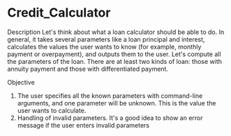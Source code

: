 # Credit_Calculator

Description
Let's think about what a loan calculator should be able to do. In general, it takes several parameters like a loan principal and interest, calculates the values the user wants to know (for example, monthly payment or overpayment), and outputs them to the user.
Let's compute all the parameters of the loan. There are at least two kinds of loan: those with annuity payment and those with differentiated payment.

Objective
1. The user specifies all the known parameters with command-line arguments, and one parameter will be unknown. This is the value the user wants to calculate.
2. Handling of invalid parameters. It's a good idea to show an error message if the user enters invalid parameters 
